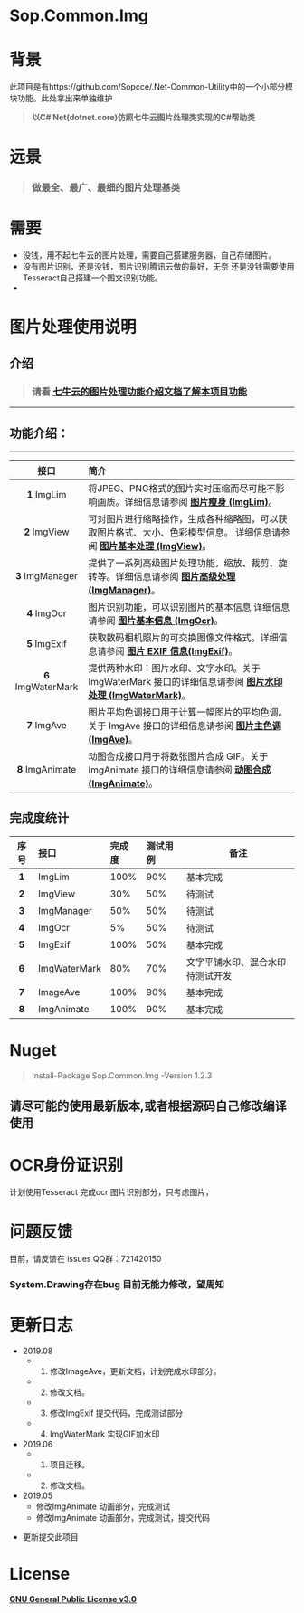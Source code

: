 # Sop.Common.Img

# 背景

此项目是有https://github.com/Sopcce/.Net-Common-Utility中的一个小部分模块功能。此处拿出来单独维护
>**以C# Net(dotnet.core)仿照七牛云图片处理类实现的C#帮助类**

# 远景
> ### 做最全、最广、最细的图片处理基类

# 需要
- 没钱，用不起七牛云的图片处理，需要自己搭建服务器，自己存储图片。
- 没有图片识别，还是没钱，图片识别腾讯云做的最好，无奈 还是没钱需要使用Tesseract自己搭建一个图文识别功能。
- 
# 图片处理使用说明
## 介绍
> ### 请看 [七牛云的图片处理功能介绍文档了解本项目功能](https://developer.qiniu.com/dora/manual/3683/img-directions-for-use)
----
## 功能介绍：

----

| 接口  | 简介   |   
|:------: | :------------------------------  |
|**1** ImgLim      | 将JPEG、PNG格式的图片实时压缩而尽可能不影响画质。详细信息请参阅  [**图片瘦身 (ImgLim)**](https://github.com/csharphelp/Sop.Common.Img/wiki/image-thin-body-imageslim)。  |  
|**2** ImgView |可对图片进行缩略操作，生成各种缩略图，可以获取图片格式、大小、色彩模型信息。 详细信息请参阅 [**图片基本处理 (ImgView)**](https://github.com/csharphelp/Sop.Common.Img/wiki/basic-processing-images-imageview)。   |   
|**3** ImgManager|提供了一系列高级图片处理功能，缩放、裁剪、旋转等。详细信息请参阅 [**图片高级处理 (ImgManager)**](https://github.com/csharphelp/Sop.Common.Img/wiki/the-advanced-treatment-of-images-imagemogr)。   |   
|**4** ImgOcr        |  图片识别功能，可以识别图片的基本信息 详细信息请参阅 [**图片基本信息 (ImgOcr)**](https://github.com/csharphelp/Sop.Common.Img/wiki/pictures-basic-information-imageinfo)。 |  
|**5** ImgExif  | 获取数码相机照片的可交换图像文件格式。详细信息请参阅 [**图片 EXIF 信息(ImgExif)**]([exif](https://github.com/csharphelp/Sop.Common.Img/wiki/exif))。 |  
|**6** ImgWaterMark| 提供两种水印：图片水印、文字水印。关于 ImgWaterMark 接口的详细信息请参阅 [**图片水印处理 (ImgWaterMark)**](https://github.com/csharphelp/Sop.Common.Img/wiki/image-watermarking-processing-watermark)。 |  
|**7** ImgAve        |图片平均色调接口用于计算一幅图片的平均色调。关于 ImgAve 接口的详细信息请参阅  [**图片主色调 (ImgAve)**](https://github.com/csharphelp/Sop.Common.Img/wiki/image-average-hue-imageave)。 |  
|**8** ImgAnimate        |    动图合成接口用于将数张图片合成 GIF。关于 ImgAnimate 接口的详细信息请参阅 [**动图合成 (ImgAnimate)**](https://github.com/csharphelp/Sop.Common.Img/wiki/animate)。 |  



## 完成度统计

|**序号**|**接口**|**完成度**|**测试用例** | **备注**     |
|:--:  |:-----    | :---|:----  |-------  |
|**1** |ImgLim      |100%  |  90%   |基本完成 |   
|**2** |ImgView     |30%   |  50%   |待测试   |    
|**3** |ImgManager  |50%   |  50%   |待测试   |   
|**4** |ImgOcr      |5%    |  50%   |待测试   |   
|**5** |ImgExif     |100%   |  50%   |基本完成   |   
|**6** |ImgWaterMark|80%   |  70%   | 文字平铺水印、混合水印待测试开发|
|**7** |ImageAve    |100%  |  90%   |基本完成 |   
|**8** |ImgAnimate  |100%  |  90%   |基本完成 |   

 

# Nuget

> Install-Package Sop.Common.Img -Version 1.2.3


## 请尽可能的使用最新版本,或者根据源码自己修改编译使用

# OCR身份证识别
 
 计划使用Tesseract 完成ocr 图片识别部分，只考虑图片，

# 问题反馈
目前，请反馈在 issues
QQ群：721420150

### System.Drawing存在bug 目前无能力修改，望周知

# 更新日志


+ 2019.08
  + 1. 修改ImageAve，更新文档，计划完成水印部分。
  + 2. 修改文档。
  + 3. 修改ImgExif 提交代码，完成测试部分
  + 4. ImgWaterMark 实现GIF加水印
+ 2019.06
  + 1. 项目迁移。
  + 2. 修改文档。
+ 2019.05
    * 修改ImgAnimate 动画部分，完成测试
    * 修改ImgAnimate 动画部分，完成测试，提交代码
-  更新提交此项目


# License
[**GNU General Public License v3.0**](https://github.com/csharphelp/Sop.Common.Img/blob/master/LICENSE)
